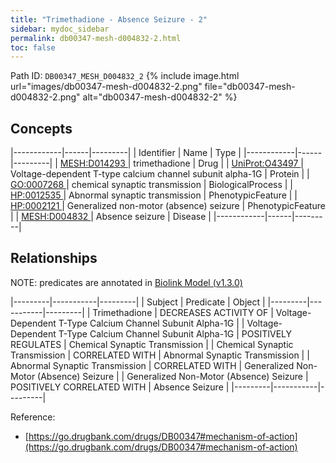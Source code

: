 ```yaml
---
title: "Trimethadione - Absence Seizure - 2"
sidebar: mydoc_sidebar
permalink: db00347-mesh-d004832-2.html
toc: false 
---
```



Path ID: `DB00347_MESH_D004832_2`
{% include image.html url="images/db00347-mesh-d004832-2.png" file="db00347-mesh-d004832-2.png" alt="db00347-mesh-d004832-2" %}

## Concepts

|------------|------|---------|
| Identifier | Name | Type    |
|------------|------|---------|
| <a href="https://identifiers.org/MESH:D014293">MESH:D014293 </a> | trimethadione | Drug |
| <a href="https://identifiers.org/UniProt:O43497">UniProt:O43497 </a> | Voltage-dependent T-type calcium channel subunit alpha-1G | Protein |
| <a href="https://identifiers.org/GO:0007268">GO:0007268 </a> | chemical synaptic transmission | BiologicalProcess |
| <a href="https://identifiers.org/HP:0012535">HP:0012535 </a> | Abnormal synaptic transmission | PhenotypicFeature |
| <a href="https://identifiers.org/HP:0002121">HP:0002121 </a> | Generalized non-motor (absence) seizure | PhenotypicFeature |
| <a href="https://identifiers.org/MESH:D004832">MESH:D004832 </a> | Absence seizure | Disease |
|------------|------|---------|

## Relationships


NOTE: predicates are annotated in <a href="https://github.com/biolink/biolink-model/releases/tag/v1.3.0">Biolink Model (v1.3.0)</a>

|---------|-----------|---------|
| Subject | Predicate | Object  |
|---------|-----------|---------|
| Trimethadione | DECREASES ACTIVITY OF | Voltage-Dependent T-Type Calcium Channel Subunit Alpha-1G |
| Voltage-Dependent T-Type Calcium Channel Subunit Alpha-1G | POSITIVELY REGULATES | Chemical Synaptic Transmission |
| Chemical Synaptic Transmission | CORRELATED WITH | Abnormal Synaptic Transmission |
| Abnormal Synaptic Transmission | CORRELATED WITH | Generalized Non-Motor (Absence) Seizure |
| Generalized Non-Motor (Absence) Seizure | POSITIVELY CORRELATED WITH | Absence Seizure |
|---------|-----------|---------|

Reference: 
  - [https://go.drugbank.com/drugs/DB00347#mechanism-of-action](https://go.drugbank.com/drugs/DB00347#mechanism-of-action)
